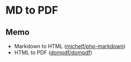 # MD to PDF

## Memo

- Markdown to HTML ([michelf/php-markdown](https://github.com/michelf/php-markdown]))
- HTML to PDF ([dompdf/dompdf](https://github.com/dompdf/dompdf))

